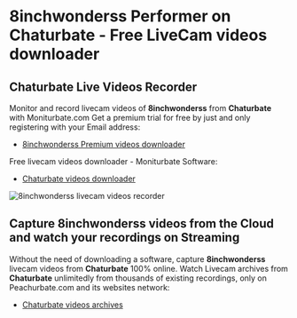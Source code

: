 # 8inchwonderss Performer on Chaturbate - Free LiveCam videos downloader

## Chaturbate Live Videos Recorder

Monitor and record livecam videos of **8inchwonderss** from **Chaturbate** with Moniturbate.com
Get a premium trial for free by just and only registering with your Email address:
* [8inchwonderss Premium videos downloader](https://moniturbate.com/request-demo-licence-key.html)

Free livecam videos downloader - Moniturbate Software:
* [Chaturbate videos downloader](https://moniturbate.com/moniturbate-download-software.html)

![8inchwonderss livecam videos recorder](https://peachurnet.com/templates/moniturbate-software.png)


## Capture 8inchwonderss videos from the Cloud and watch your recordings on Streaming

Without the need of downloading a software, capture **8inchwonderss** livecam videos from **Chaturbate** 100% online.
Watch Livecam archives from **Chaturbate** unlimitedly from thousands of existing recordings, only on Peachurbate.com and its websites network:
* [Chaturbate videos archives](https://peachurnet.com/)